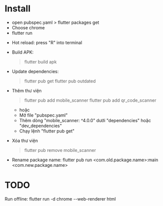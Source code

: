 
# Install
- open pubspec.yaml > flutter packages get
- Choose chrome
- flutter run

* Hot reload: press "R" into terminal

* Build APK:
	> flutter build apk

* Update dependencies:
	> flutter pub get
	> flutter pub outdated

* Thêm thư viện
	> flutter pub add mobile_scanner
	> flutter pub add qr_code_scanner
	- hoặc
	- Mở file "pubspec.yaml"
	- Thêm dòng "mobile_scanner: ^4.0.0" dưới "dependencies" hoặc "dev_dependencies"
	- Chạy lệnh "flutter pub get"

* Xóa thư viện
	> flutter pub remove mobile_scanner

* Rename package name: flutter pub run <com.old.package.name>:main <com.new.package.name>

# TODO
Run offline: flutter run -d chrome --web-renderer html
